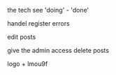 the tech see 'doing' - 'done'

handel register errors

edit posts

give the admin access delete  posts

logo + lmou9f

